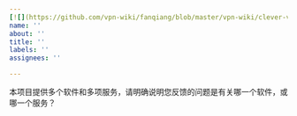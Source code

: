 ```yaml
---
[![](https://github.com/vpn-wiki/fanqiang/blob/master/vpn-wiki/clever-vpn.png)](https://www.clever-vpn.net)
name: ''
about: ''
title: ''
labels: ''
assignees: ''

---
```


本项目提供多个软件和多项服务，请明确说明您反馈的问题是有关哪一个软件，或哪一个服务？
